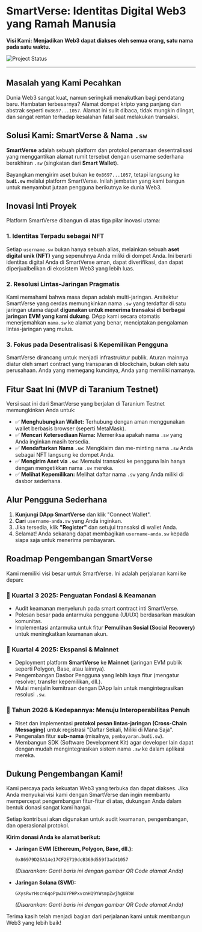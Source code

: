 # SmartVerse: Identitas Digital Web3 yang Ramah Manusia

**Visi Kami: Menjadikan Web3 dapat diakses oleh semua orang, satu nama pada satu waktu.**

![Project Status](https://img.shields.io/badge/Status-Live%20on%20Taranium%20Testnet-green)

---

## Masalah yang Kami Pecahkan

Dunia Web3 sangat kuat, namun seringkali menakutkan bagi pendatang baru. Hambatan terbesarnya? Alamat dompet kripto yang panjang dan abstrak seperti `0x8697...1057`. Alamat ini sulit dibaca, tidak mungkin diingat, dan sangat rentan terhadap kesalahan fatal saat melakukan transaksi.

## Solusi Kami: SmartVerse & Nama `.sw`

**SmartVerse** adalah sebuah platform dan protokol penamaan desentralisasi yang menggantikan alamat rumit tersebut dengan username sederhana berakhiran `.sw` (singkatan dari **Smart Wallet**).

Bayangkan mengirim aset bukan ke `0x8697...1057`, tetapi langsung ke **`budi.sw`** melalui platform SmartVerse. Inilah jembatan yang kami bangun untuk menyambut jutaan pengguna berikutnya ke dunia Web3.

## Inovasi Inti Proyek

Platform SmartVerse dibangun di atas tiga pilar inovasi utama:

### 1. **Identitas Terpadu sebagai NFT**
Setiap `username.sw` bukan hanya sebuah alias, melainkan sebuah **aset digital unik (NFT)** yang sepenuhnya Anda miliki di dompet Anda. Ini berarti identitas digital Anda di SmartVerse aman, dapat diverifikasi, dan dapat diperjualbelikan di ekosistem Web3 yang lebih luas.

### 2. **Resolusi Lintas-Jaringan Pragmatis**
Kami memahami bahwa masa depan adalah multi-jaringan. Arsitektur SmartVerse yang cerdas memungkinkan nama `.sw` yang terdaftar di satu jaringan utama dapat **digunakan untuk menerima transaksi di berbagai jaringan EVM yang kami dukung**. DApp kami secara otomatis menerjemahkan `nama.sw` ke alamat yang benar, menciptakan pengalaman lintas-jaringan yang mulus.

### 3. **Fokus pada Desentralisasi & Kepemilikan Pengguna**
SmartVerse dirancang untuk menjadi infrastruktur publik. Aturan mainnya diatur oleh smart contract yang transparan di blockchain, bukan oleh satu perusahaan. Anda yang memegang kuncinya, Anda yang memiliki namanya.

## Fitur Saat Ini (MVP di Taranium Testnet)

Versi saat ini dari SmartVerse yang berjalan di Taranium Testnet memungkinkan Anda untuk:
* ✅ **Menghubungkan Wallet:** Terhubung dengan aman menggunakan wallet berbasis browser (seperti MetaMask).
* ✅ **Mencari Ketersediaan Nama:** Memeriksa apakah nama `.sw` yang Anda inginkan masih tersedia.
* ✅ **Mendaftarkan Nama `.sw`:** Mengklaim dan me-minting nama `.sw` Anda sebagai NFT langsung ke dompet Anda.
* ✅ **Mengirim Aset via `.sw`:** Memulai transaksi ke pengguna lain hanya dengan mengetikkan nama `.sw` mereka.
* ✅ **Melihat Kepemilikan:** Melihat daftar nama `.sw` yang Anda miliki di dasbor sederhana.

## Alur Pengguna Sederhana

1.  **Kunjungi DApp SmartVerse** dan klik "Connect Wallet".
2.  **Cari** `username-anda.sw` yang Anda inginkan.
3.  Jika tersedia, klik **"Register"** dan setujui transaksi di wallet Anda.
4.  Selamat! Anda sekarang dapat membagikan `username-anda.sw` kepada siapa saja untuk menerima pembayaran.

## Roadmap Pengembangan SmartVerse

Kami memiliki visi besar untuk SmartVerse. Ini adalah perjalanan kami ke depan:

### 📍 Kuartal 3 2025: Penguatan Fondasi & Keamanan
* Audit keamanan menyeluruh pada smart contract inti SmartVerse.
* Polesan besar pada antarmuka pengguna (UI/UX) berdasarkan masukan komunitas.
* Implementasi antarmuka untuk fitur **Pemulihan Sosial (Social Recovery)** untuk meningkatkan keamanan akun.

### 🚀 Kuartal 4 2025: Ekspansi & Mainnet
* Deployment platform **SmartVerse** ke **Mainnet** (jaringan EVM publik seperti Polygon, Base, atau lainnya).
* Pengembangan Dasbor Pengguna yang lebih kaya fitur (mengatur resolver, transfer kepemilikan, dll.).
* Mulai menjalin kemitraan dengan DApp lain untuk mengintegrasikan resolusi `.sw`.

### 🌌 Tahun 2026 & Kedepannya: Menuju Interoperabilitas Penuh
* Riset dan implementasi **protokol pesan lintas-jaringan (Cross-Chain Messaging)** untuk registrasi "Daftar Sekali, Miliki di Mana Saja".
* Pengenalan fitur **sub-nama** (misalnya, `pembayaran.budi.sw`).
* Membangun SDK (Software Development Kit) agar developer lain dapat dengan mudah mengintegrasikan sistem nama `.sw` ke dalam aplikasi mereka.

## Dukung Pengembangan Kami!

Kami percaya pada kekuatan Web3 yang terbuka dan dapat diakses. Jika Anda menyukai visi kami dengan SmartVerse dan ingin membantu mempercepat pengembangan fitur-fitur di atas, dukungan Anda dalam bentuk donasi sangat kami hargai.

Setiap kontribusi akan digunakan untuk audit keamanan, pengembangan, dan operasional protokol.

**Kirim donasi Anda ke alamat berikut:**

* **Jaringan EVM (Ethereum, Polygon, Base, dll.):**
    ```
    0x86979D26A14e17CF2E719dcB369d559f3ad41057
    ```
    *(Disarankan: Ganti baris ini dengan gambar QR Code alamat Anda)*

* **Jaringan Solana (SVM):**
    ```
    GXysRwrHscn6qoPpw3UYPHPxvcnHQ9YWsmpZwjhgU8bW
    ```
    *(Disarankan: Ganti baris ini dengan gambar QR Code alamat Anda)*

Terima kasih telah menjadi bagian dari perjalanan kami untuk membangun Web3 yang lebih baik!
